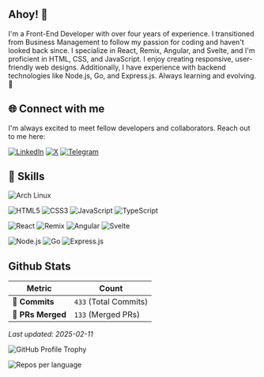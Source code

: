 ## Ahoy! 👋

I'm a Front-End Developer with over four years of experience. I transitioned from Business Management to follow my passion for coding and haven't looked back since. I specialize in React, Remix, Angular, and Svelte, and I'm proficient in HTML, CSS, and JavaScript. I enjoy creating responsive, user-friendly web designs. Additionally, I have experience with backend technologies like Node.js, Go, and Express.js. Always learning and evolving. 🎯

## 🌐 Connect with me

I'm always excited to meet fellow developers and collaborators. Reach out to me here:

[![LinkedIn](https://img.shields.io/badge/LinkedIn-0A66C2?style=for-the-badge)](https://www.linkedin.com/in/ratkosimidzija)
[![X](https://img.shields.io/badge/x-000000?style=for-the-badge&logo=x&logoColor=white)](https://x.com/rs_sixra)
[![Telegram](https://img.shields.io/badge/Telegram-2CA5E0?style=for-the-badge&logo=telegram&logoColor=white)](https://t.me/ratko_s)

## 💼 Skills

![Arch Linux](https://img.shields.io/badge/Arch_Linux-1793d1?style=for-the-badge&logo=arch-linux&logoColor=white)

![HTML5](https://img.shields.io/badge/HTML5-E34F26?style=for-the-badge&logo=html5&logoColor=white)
![CSS3](https://img.shields.io/badge/CSS3-1572B6?style=for-the-badge&logo=css3&logoColor=white)
![JavaScript](https://img.shields.io/badge/JavaScript-F7DF1E?style=for-the-badge&logo=javascript&logoColor=black)
![TypeScript](https://img.shields.io/badge/TypeScript-007ACC?style=for-the-badge&logo=typescript&logoColor=white)

![React](https://img.shields.io/badge/React-61DAFB?style=for-the-badge&logo=react&logoColor=black)
![Remix](https://img.shields.io/badge/Remix-000000?style=for-the-badge&logo=remix&logoColor=white)
![Angular](https://img.shields.io/badge/Angular-DD0031?style=for-the-badge&logo=angular&logoColor=white)
![Svelte](https://img.shields.io/badge/Svelte-FF3E00?style=for-the-badge&logo=svelte&logoColor=white)

![Node.js](https://img.shields.io/badge/Node.js-339933?style=for-the-badge&logo=nodedotjs&logoColor=white)
![Go](https://img.shields.io/badge/Go-00ADD8?style=for-the-badge&logo=go&logoColor=white)
![Express.js](https://img.shields.io/badge/Express.js-000000?style=for-the-badge&logo=express&logoColor=white)

## Github Stats

| **Metric**      | **Count**           |
|-----------------|---------------------|
| 🌟 **Commits**  | `433` (Total Commits)|
| 🔗 **PRs Merged** | `133` (Merged PRs)  |

_Last updated: 2025-02-11_

![GitHub Profile Trophy](https://github-profile-trophy.vercel.app/?username=sixra&theme=onedark&column=4&margin-w=15&margin-h=15&no-bg=true&no-frame=true&rank=SECRET,SSS,SS,S,AAA,AA,A)

![Repos per language](http://github-profile-summary-cards.vercel.app/api/cards/repos-per-language?username=sixra&theme=onedark)
